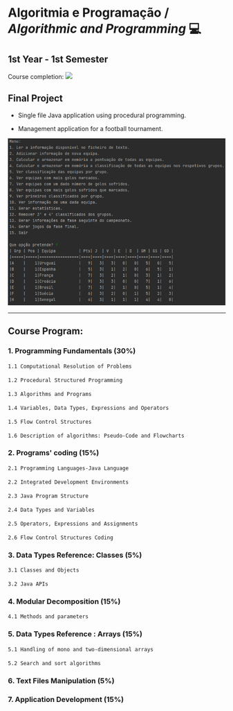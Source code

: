 # Algoritmia e Programação / *Algorithmic and Programming* 💻

## 1st Year - 1st Semester 

Course completion: ![](https://progress-bar.dev/16)

## Final Project

- Single file Java application using procedural programming.

- Management application for a football tournament.

![](Preview.png)

----

## Course Program:
### 1. Programming Fundamentals (30%)

    1.1 Computational Resolution of Problems

    1.2 Procedural Structured Programming

    1.3 Algorithms and Programs

    1.4 Variables, Data Types, Expressions and Operators

    1.5 Flow Control Structures

    1.6 Description of algorithms: Pseudo-Code and Flowcharts

### 2. Programs' coding (15%)

    2.1 Programming Languages-Java Language

    2.2 Integrated Development Environments

    2.3 Java Program Structure

    2.4 Data Types and Variables

    2.5 Operators, Expressions and Assignments

    2.6 Flow Control Structures Coding

### 3. Data Types Reference: Classes (5%)

    3.1 Classes and Objects

    3.2 Java APIs

### 4. Modular Decomposition (15%)

    4.1 Methods and parameters

### 5. Data Types Reference : Arrays (15%)

    5.1 Handling of mono and two-dimensional arrays

    5.2 Search and sort algorithms

### 6. Text Files Manipulation (5%)

### 7. Application Development (15%)
